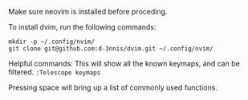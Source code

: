 Make sure neovim is installed before proceding.

To install dvim, run the following commands:

```
mkdir -p ~/.config/nvim/
git clone git@github.com:d-3nnis/dvim.git ~/.config/nvim/
```

Helpful commands:
This will show all the known keymaps, and can be filtered.
`:Telescope keymaps`

Pressing space will bring up a list of commonly used functions.
